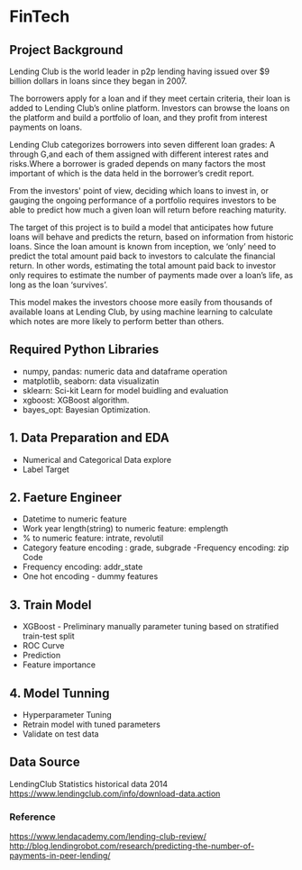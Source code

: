# FinTech  
## Project Background
Lending Club is the world leader in p2p lending having issued over $9 billion dollars in loans since they began in 2007. <br>

The borrowers apply for a loan and if they meet certain criteria, their loan is added to Lending Club’s online platform. Investors can browse the loans on the platform and build a portfolio of loan, and they profit from interest payments on loans. <br>

Lending Club categorizes borrowers into seven different loan grades: A through G,and each of them assigned with different interest rates and risks.Where a borrower is graded depends on many factors the most important of which is the data held in the borrower’s credit report. <br>

From the investors' point of view, deciding which loans to invest in, or gauging the ongoing performance of a portfolio requires investors to be able to predict how much a given loan will return before reaching maturity. <br>

The target of this project is to build a model that anticipates how future loans will behave and predicts the return, based on information from historic loans. Since the loan amount is known from inception, we ‘only’ need to predict the total amount paid back to investors to calculate the financial return. In other words, estimating the total amount paid back to investor only requires to estimate the number of payments made over a loan’s life, as long as the loan ‘survives’.<br>

This model makes the investors choose more easily from thousands of available loans at Lending Club, by using machine learning to calculate which notes are more likely to perform better than others. 


## Required Python Libraries
- numpy, pandas: numeric data and dataframe operation
- matplotlib, seaborn: data visualizatin
- sklearn: Sci-kit Learn for model buidling and evaluation
- xgboost: XGBoost algorithm.
- bayes_opt: Bayesian Optimization.

## 1. Data Preparation and EDA
- Numerical and Categorical Data explore
- Label Target

## 2. Faeture Engineer
- Datetime to numeric feature
- Work year length(string) to numeric feature: emplength
- % to numeric feature: intrate, revolutil
- Category feature encoding : grade, subgrade
-Frequency encoding: zip Code
- Frequency encoding: addr_state
- One hot encoding - dummy features

## 3. Train Model
- XGBoost - Preliminary manually parameter tuning based on stratified train-test split
- ROC Curve
- Prediction
- Feature importance

## 4. Model Tunning
- Hyperparameter Tuning
- Retrain model with tuned parameters
- Validate on test data

## Data Source
LendingClub Statistics historical data 2014 <br>
https://www.lendingclub.com/info/download-data.action


### Reference
https://www.lendacademy.com/lending-club-review/
http://blog.lendingrobot.com/research/predicting-the-number-of-payments-in-peer-lending/
